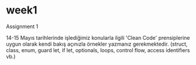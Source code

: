 # week1
Assignment 1

14-15 Mayıs tarihlerinde işlediğimiz konularla ilgili 'Clean Code' prensiplerine uygun olarak kendi bakış açınızla örnekler yazmanız gerekmektedir.
  (struct, class, enum, guard let, if let, optionals, loops, control flow, access identifiers vb.)
